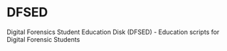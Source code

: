 # DFSED
Digital Forensics Student Education Disk (DFSED) - Education scripts for Digital Forensic Students
